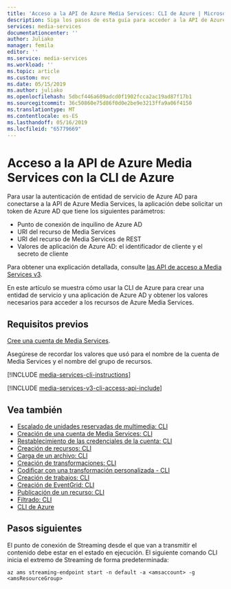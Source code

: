 ```yaml
---
title: 'Acceso a la API de Azure Media Services: CLI de Azure | Microsoft Docs'
description: Siga los pasos de esta guía para acceder a la API de Azure Media Services.
services: media-services
documentationcenter: ''
author: Juliako
manager: femila
editor: ''
ms.service: media-services
ms.workload: ''
ms.topic: article
ms.custom: mvc
ms.date: 05/15/2019
ms.author: juliako
ms.openlocfilehash: 5dbcf446a609adcd0f1902fcca2ac19ad87f17b1
ms.sourcegitcommit: 36c50860e75d86f0d0e2be9e3213ffa9a06f4150
ms.translationtype: MT
ms.contentlocale: es-ES
ms.lasthandoff: 05/16/2019
ms.locfileid: "65779669"
---
```

# <a name="access-azure-media-services-api-with-the-azure-cli"></a>Acceso a la API de Azure Media Services con la CLI de Azure
 
Para usar la autenticación de entidad de servicio de Azure AD para conectarse a la API de Azure Media Services, la aplicación debe solicitar un token de Azure AD que tiene los siguientes parámetros:

* Punto de conexión de inquilino de Azure AD
* URI del recurso de Media Services
* URI del recurso de Media Services de REST
* Valores de aplicación de Azure AD: el identificador de cliente y el secreto de cliente

Para obtener una explicación detallada, consulte [las API de acceso a Media Services v3](media-services-apis-overview.md#accessing-the-azure-media-services-api).

En este artículo se muestra cómo usar la CLI de Azure para crear una entidad de servicio y una aplicación de Azure AD y obtener los valores necesarios para acceder a los recursos de Azure Media Services.

## <a name="prerequisites"></a>Requisitos previos 

[Cree una cuenta de Media Services](create-account-cli-how-to.md).

Asegúrese de recordar los valores que usó para el nombre de la cuenta de Media Services y el nombre del grupo de recursos.
 
[!INCLUDE [media-services-cli-instructions](../../../includes/media-services-cli-instructions.md)]

[!INCLUDE [media-services-v3-cli-access-api-include](../../../includes/media-services-v3-cli-access-api-include.md)]

## <a name="see-also"></a>Vea también

- [Escalado de unidades reservadas de multimedia: CLI](media-reserved-units-cli-how-to.md)
- [Creación de una cuenta de Media Services: CLI](create-account-cli-how-to.md) 
- [Restablecimiento de las credenciales de la cuenta: CLI](cli-reset-account-credentials.md)
- [Creación de recursos: CLI](cli-create-asset.md)
- [Carga de un archivo: CLI](cli-upload-file-asset.md)
- [Creación de transformaciones: CLI](cli-create-transform.md)
- [Codificar con una transformación personalizada - CLI](custom-preset-cli-howto.md)
- [Creación de trabajos: CLI](cli-create-jobs.md)
- [Creación de EventGrid: CLI](job-state-events-cli-how-to.md)
- [Publicación de un recurso: CLI](cli-publish-asset.md)
- [Filtrado: CLI](filters-dynamic-manifest-cli-howto.md)
- [CLI de Azure](https://docs.microsoft.com/cli/azure/ams?view=azure-cli-latest)

## <a name="next-steps"></a>Pasos siguientes

El punto de conexión de Streaming desde el que van a transmitir el contenido debe estar en el estado en ejecución. El siguiente comando CLI inicia el extremo de Streaming de forma predeterminada:

`az ams streaming-endpoint start -n default -a <amsaccount> -g <amsResourceGroup>`

